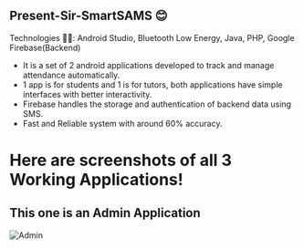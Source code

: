 ## Present-Sir-SmartSAMS 😊 

Technologies ✍🏻:
Android Studio, Bluetooth Low Energy, Java, PHP, Google Firebase(Backend)

- It is a set of 2 android applications developed to track and manage attendance automatically. 
- 1 app is for students and 1 is for tutors, both applications have simple interfaces with better interactivity.
- Firebase handles the storage and authentication of backend data using SMS.
- Fast and Reliable system with around 60% accuracy.

#  Here are screenshots of all 3 Working Applications!

## This one is an Admin Application

![Admin](https://github.com/s-dharmik/Smart-SAMS/blob/master/ScreenShots/admin.jpg)
